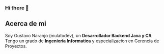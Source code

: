 ### Hi there 👋

## Acerca de mi

Soy Gustavo Naranjo (mulatodev), un **Desarrollador Backend Java y C#**. Tengo un grado de **Ingenieria Informatica** y especializacion en Gerencia de Proyectos.

<!--
**mulatodev/mulatodev** is a ✨ _special_ ✨ repository because its `README.md` (this file) appears on your GitHub profile.

Here are some ideas to get you started:

- 🔭 I’m currently working on ...
- 🌱 I’m currently learning ...
- 👯 I’m looking to collaborate on ...
- 🤔 I’m looking for help with ...
- 💬 Ask me about ...
- 📫 How to reach me: ...
- 😄 Pronouns: ...
- ⚡ Fun fact: ...
-->
